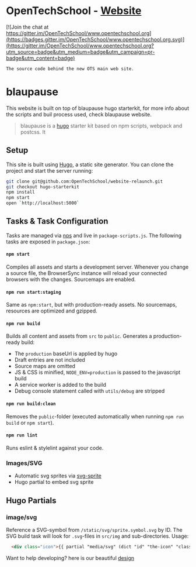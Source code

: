 # OpenTechSchool - [Website](http://www.opentechschool.org)

[![Join the chat at https://gitter.im/OpenTechSchool/www.opentechschool.org](https://badges.gitter.im/OpenTechSchool/www.opentechschool.org.svg)](https://gitter.im/OpenTechSchool/www.opentechschool.org?utm_source=badge&utm_medium=badge&utm_campaign=pr-badge&utm_content=badge)

```
The source code behind the new OTS main web site.
```

# blaupause

This website is built on top of blaupause hugo starterkit, for more info about the scripts and buil process used, check blaupause website.
> blaupause is a [hugo](https://gohugo.io) starter kit based on npm scripts, webpack and postcss. It


## Setup

This site is built using [Hugo](https://gohugo.io/), a static site generator.
You can clone the project and start the server running:

```sh
git clone git@github.com:OpenTechSchool/website-relaunch.git
git checkout hugo-starterkit
npm install
npm start
open `http://localhost:5000`
```

## Tasks & Task Configuration

Tasks are managed via [nps](https://github.com/kentcdodds/nps) and live in `package-scripts.js`. The following tasks are exposed in `package.json`:

#### `npm start`

Compiles all assets and starts a development server. Whenever you change a source file, the BrowserSync instance will reload your connected browsers with the changes. Sourcemaps are enabled.

#### `npm run start:staging`

Same as `npm:start`, but with production-ready assets. No sourcemaps, resources are optimized and gzipped.

#### `npm run build`

Builds all content and assets from `src` to `public`. Generates a production-ready build:

* The `production` baseUrl is applied by hugo
* Draft entries are not included
* Source maps are omitted
* JS & CSS is minified, `NODE_ENV=production` is passed to the javascript build
* A service worker is added to the build
* Debug console statement called with `utils/debug` are stripped

#### `npm run build:clean`

Removes the `public`-folder (executed automatically when running `npm run build` or `npm start`).

#### `npm run lint`

Runs eslint & stylelint against your code.

### Images/SVG

* Automatic svg sprites via [svg-sprite](https://github.com/jkphl/svg-sprite)
* Hugo partial to embed svg sprite


## Hugo Partials

### image/svg

Reference a SVG-symbol from `/static/svg/sprite.symbol.svg` by ID. The SVG build task will look for `.svg`-files in `src/img` and sub-directories. Usage:

``` html
  <div class="icon">{{ partial "media/svg" (dict "id" "the-icon" "class" "optional-class") }}</div>
```

Want to help developing?
here is our beautiful [design](https://www.figma.com/file/Y3YPzUDYd7gzN3nyrje3Zqij/OTS-draft)
